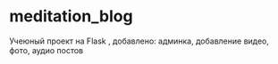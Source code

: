 # meditation_blog
Учеюный проект на Flask , добавлено:  админка, добавление видео, фото, аудио постов
